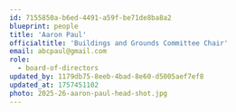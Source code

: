 ```yaml
---
id: 7155850a-b6ed-4491-a59f-be71de8ba8a2
blueprint: people
title: 'Aaron Paul'
officialtitle: 'Buildings and Grounds Committee Chair'
email: abcpaul@gmail.com
role:
  - board-of-directors
updated_by: 1179db75-8eeb-4bad-8e60-d5005aef7ef8
updated_at: 1757451102
photo: 2025-26-aaron-paul-head-shot.jpg
---
```

